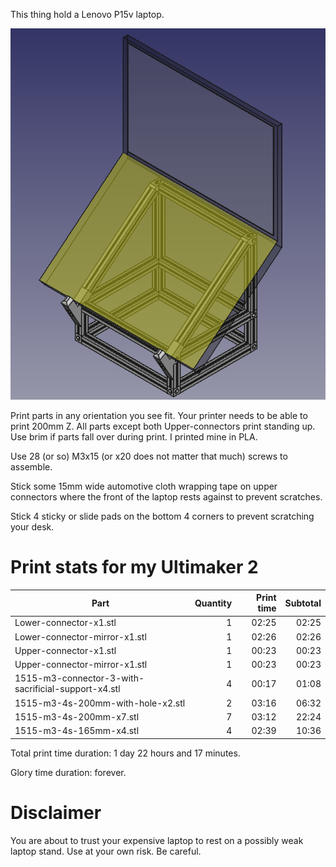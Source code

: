 This thing hold a Lenovo P15v laptop.

![](Lenovo%20P15v%20laptop%20stand.png)

Print parts in any orientation you see fit. Your printer needs to be able to print 200mm Z. All parts except both Upper-connectors print standing up. Use brim if parts fall over during print. I printed mine in PLA.

Use 28 (or so) M3x15 (or x20 does not matter that much) screws to assemble.

Stick some 15mm wide automotive cloth wrapping tape on upper connectors where the front of the laptop rests against to prevent scratches.

Stick 4 sticky or slide pads on the bottom 4 corners to prevent scratching your desk.

# Print stats for my Ultimaker 2

| Part | Quantity |Print time | Subtotal
| -- | --: | --: | --: |
| Lower-connector-x1.stl | 1 | 02:25 | 02:25 |
| Lower-connector-mirror-x1.stl | 1 | 02:26 | 02:26 |
| Upper-connector-x1.stl | 1 | 00:23 | 00:23 |
| Upper-connector-mirror-x1.stl | 1 | 00:23 | 00:23 |
| 1515-m3-connector-3-with-sacrificial-support-x4.stl | 4 | 00:17 | 01:08 |
| 1515-m3-4s-200mm-with-hole-x2.stl | 2 | 03:16 | 06:32 |
| 1515-m3-4s-200mm-x7.stl | 7 | 03:12 | 22:24 |
| 1515-m3-4s-165mm-x4.stl | 4 | 02:39 | 10:36 |

Total print time duration: 1 day 22 hours and 17 minutes.

Glory time duration: forever.

# Disclaimer

You are about to trust your expensive laptop to rest on a possibly weak laptop stand. Use at your own risk. Be careful.

